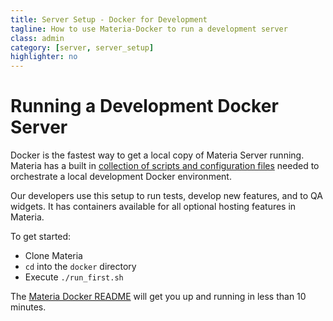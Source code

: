 ```yaml
---
title: Server Setup - Docker for Development
tagline: How to use Materia-Docker to run a development server
class: admin
category: [server, server_setup]
highlighter: no
---
```

# Running a Development Docker Server

Docker is the fastest way to get a local copy of Materia Server running. Materia has a built in [collection of scripts and configuration files](https://github.com/ucfopen/Materia/tree/master/docker) needed to orchestrate a local development Docker environment.

Our developers use this setup to run tests, develop new features, and to QA widgets.  It has containers available for all optional hosting features in Materia.

To get started:
 * Clone Materia
 * `cd` into the `docker` directory
 * Execute `./run_first.sh`

The [Materia Docker README](https://github.com/ucfopen/Materia/blob/master/docker/README.md) will get you up and running in less than 10 minutes.

